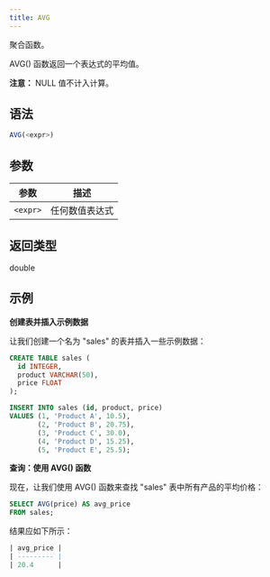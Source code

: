 ```yaml
---
title: AVG
---
```


聚合函数。

AVG() 函数返回一个表达式的平均值。

**注意：** NULL 值不计入计算。

## 语法

```sql
AVG(<expr>)
```

## 参数

| 参数      | 描述               |
|-----------|--------------------|
| `<expr>`  | 任何数值表达式     |

## 返回类型

double

## 示例

**创建表并插入示例数据**

让我们创建一个名为 "sales" 的表并插入一些示例数据：
```sql
CREATE TABLE sales (
  id INTEGER,
  product VARCHAR(50),
  price FLOAT
);

INSERT INTO sales (id, product, price)
VALUES (1, 'Product A', 10.5),
       (2, 'Product B', 20.75),
       (3, 'Product C', 30.0),
       (4, 'Product D', 15.25),
       (5, 'Product E', 25.5);
```

**查询：使用 AVG() 函数**

现在，让我们使用 AVG() 函数来查找 "sales" 表中所有产品的平均价格：
```sql
SELECT AVG(price) AS avg_price
FROM sales;
```

结果应如下所示：
```sql
| avg_price |
| --------- |
| 20.4      |
```